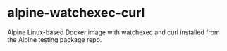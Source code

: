 # alpine-watchexec-curl
Alpine Linux-based Docker image with watchexec and curl installed from the Alpine testing package repo.
